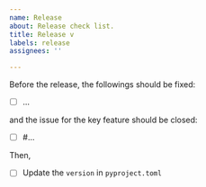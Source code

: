 ```yaml
---
name: Release
about: Release check list.
title: Release v
labels: release
assignees: ''

---
```


Before the release, the followings should be fixed:

- [ ] ...

and the issue for the key feature should be closed:

- [ ] #...

Then,

- [ ] Update the `version` in `pyproject.toml`

